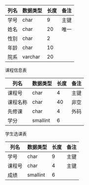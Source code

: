 | 列名 | 数据类型 | 长度 | 备注 |
 |------|--------|------|------|
| 学号 | char    | 9  |主键  |  
| 姓名 | char    | 20  |唯一  |  
| 性别 | char    | 2   |   |  
| 年龄 | char    | 10  |   |   
 | 院系 | varchar | 20  |   |  

 课程信息表
 
 | 列名 | 数据类型 | 长度 | 备注 |  
 |------|--------|------|------|  
| 课程号 | char   | 4  |主键  |  
| 课程名称 | char | 40  |非空  |  
| 先修课 | char | 4  | 外码  |  
| 学分 | smallint | 6   |   |  
 
 学生选课表
 
 | 列名 | 数据类型 | 长度 | 备注 |  
 |------|--------|------|------|  
 | 学号 | char   | 9  |主键  |  
| 课程号 | char | 4  | 主键  |  
| 成绩 | smallint | 6 |   |   

